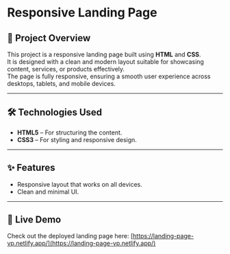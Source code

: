 # Responsive Landing Page

## 📌 Project Overview

This project is a responsive landing page built using **HTML** and **CSS**.  
It is designed with a clean and modern layout suitable for showcasing content, services, or products effectively.  
The page is fully responsive, ensuring a smooth user experience across desktops, tablets, and mobile devices.

---

## 🛠️ Technologies Used

- **HTML5** – For structuring the content.
- **CSS3** – For styling and responsive design.

---

## ✨ Features

- Responsive layout that works on all devices.
- Clean and minimal UI.

---

## 🚀 Live Demo

Check out the deployed landing page here: [https://landing-page-vp.netlify.app/](https://landing-page-vp.netlify.app/)
